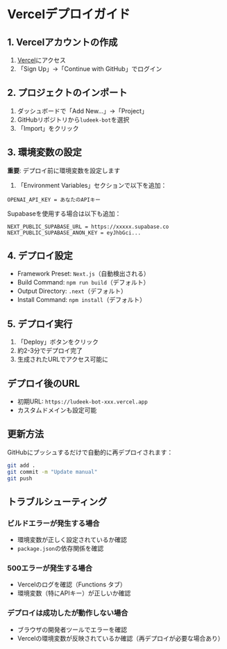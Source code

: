 # Vercelデプロイガイド

## 1. Vercelアカウントの作成

1. [Vercel](https://vercel.com)にアクセス
2. 「Sign Up」→「Continue with GitHub」でログイン

## 2. プロジェクトのインポート

1. ダッシュボードで「Add New...」→「Project」
2. GitHubリポジトリから`ludeek-bot`を選択
3. 「Import」をクリック

## 3. 環境変数の設定

**重要**: デプロイ前に環境変数を設定します

1. 「Environment Variables」セクションで以下を追加：

```
OPENAI_API_KEY = あなたのAPIキー
```

Supabaseを使用する場合は以下も追加：
```
NEXT_PUBLIC_SUPABASE_URL = https://xxxxx.supabase.co
NEXT_PUBLIC_SUPABASE_ANON_KEY = eyJhbGci...
```

## 4. デプロイ設定

- Framework Preset: `Next.js`（自動検出される）
- Build Command: `npm run build`（デフォルト）
- Output Directory: `.next`（デフォルト）
- Install Command: `npm install`（デフォルト）

## 5. デプロイ実行

1. 「Deploy」ボタンをクリック
2. 約2-3分でデプロイ完了
3. 生成されたURLでアクセス可能に

## デプロイ後のURL

- 初期URL: `https://ludeek-bot-xxx.vercel.app`
- カスタムドメインも設定可能

## 更新方法

GitHubにプッシュするだけで自動的に再デプロイされます：

```bash
git add .
git commit -m "Update manual"
git push
```

## トラブルシューティング

### ビルドエラーが発生する場合
- 環境変数が正しく設定されているか確認
- `package.json`の依存関係を確認

### 500エラーが発生する場合
- Vercelのログを確認（Functions タブ）
- 環境変数（特にAPIキー）が正しいか確認

### デプロイは成功したが動作しない場合
- ブラウザの開発者ツールでエラーを確認
- Vercelの環境変数が反映されているか確認（再デプロイが必要な場合あり）